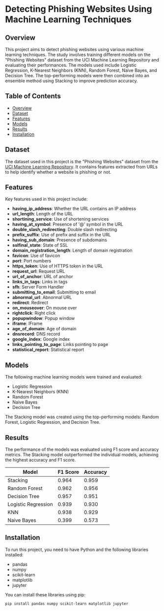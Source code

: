 # Detecting Phishing Websites Using Machine Learning Techniques

## Overview
This project aims to detect phishing websites using various machine learning techniques. The study involves training different models on the "Phishing Websites" dataset from the UCI Machine Learning Repository and evaluating their performances. The models used include Logistic Regression, K-Nearest Neighbors (KNN), Random Forest, Naive Bayes, and Decision Tree. The top-performing models were then combined into an ensemble method using Stacking to improve prediction accuracy.

## Table of Contents
- [Overview](#overview)
- [Dataset](#dataset)
- [Features](#features)
- [Models](#models)
- [Results](#results)
- [Installation](#installation)

## Dataset
The dataset used in this project is the "Phishing Websites" dataset from the [UCI Machine Learning Repository](https://archive.ics.uci.edu/ml/datasets/Phishing+Websites). It contains features extracted from URLs to help identify whether a website is phishing or not.

## Features
Key features used in this project include:
- **having_ip_address**: Whether the URL contains an IP address
- **url_length**: Length of the URL
- **shortining_service**: Use of shortening services
- **having_at_symbol**: Presence of '@' symbol in the URL
- **double_slash_redirecting**: Double slash redirecting
- **prefix_suffix**: Use of prefix and suffix in the URL
- **having_sub_domain**: Presence of subdomains
- **sslfinal_state**: State of SSL
- **domain_registration_length**: Length of domain registration
- **favicon**: Use of favicon
- **port**: Port numbers
- **https_token**: Use of HTTPS token in the URL
- **request_url**: Request URL
- **url_of_anchor**: URL of anchor
- **links_in_tags**: Links in tags
- **sfh**: Server Form Handler
- **submitting_to_email**: Submitting to email
- **abnormal_url**: Abnormal URL
- **redirect**: Redirect
- **on_mouseover**: On mouse over
- **rightclick**: Right click
- **popupwindow**: Popup window
- **iframe**: IFrame
- **age_of_domain**: Age of domain
- **dnsrecord**: DNS record
- **google_index**: Google index
- **links_pointing_to_page**: Links pointing to page
- **statistical_report**: Statistical report

## Models
The following machine learning models were trained and evaluated:
- Logistic Regression
- K-Nearest Neighbors (KNN)
- Random Forest
- Naive Bayes
- Decision Tree

The Stacking model was created using the top-performing models: Random Forest, Logistic Regression, and Decision Tree.

## Results
The performance of the models was evaluated using F1 score and accuracy metrics. The Stacking model outperformed the individual models, achieving the highest accuracy and F1 score.

| Model               | F1 Score | Accuracy |
|---------------------|----------|----------|
| Stacking            | 0.964    | 0.959    |
| Random Forest       | 0.962    | 0.956    |
| Decision Tree       | 0.957    | 0.951    |
| Logistic Regression | 0.939    | 0.930    |
| KNN                 | 0.938    | 0.929    |
| Naive Bayes         | 0.399    | 0.573    |

## Installation
To run this project, you need to have Python and the following libraries installed:
- pandas
- numpy
- scikit-learn
- matplotlib
- jupyter

You can install these libraries using pip:
```bash
pip install pandas numpy scikit-learn matplotlib jupyter
